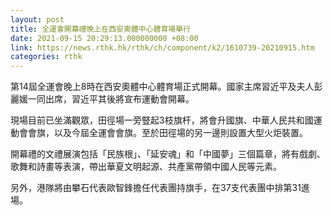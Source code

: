 ```yaml
---
layout: post
title: 全運會開幕禮晚上在西安奧體中心體育場舉行
date: 2021-09-15 20:29:13.000000000 +08:00
link: https://news.rthk.hk/rthk/ch/component/k2/1610739-20210915.htm
categories: rthk
---
```


第14屆全運會晚上8時在西安奧體中心體育場正式開幕。國家主席習近平及夫人彭麗媛一同出席，習近平其後將宣布運動會開幕。

現場目前已坐滿觀眾，田徑場一旁豎起3枝旗杆，將會升國旗、中華人民共和國運動會會旗，以及今屆全運會會旗。至於田徑場的另一邊則設置大型火炬裝置。

開幕禮的文禮展演包括「民族根」、「延安魂」和「中國夢」三個篇章，將有戲劇、歌舞和詩畫等表演，帶出華夏文明起源、共產黨帶領中國人民等元素。

另外，港隊將由攀石代表歐智鋒擔任代表團持旗手，在37支代表團中排第31進場。
